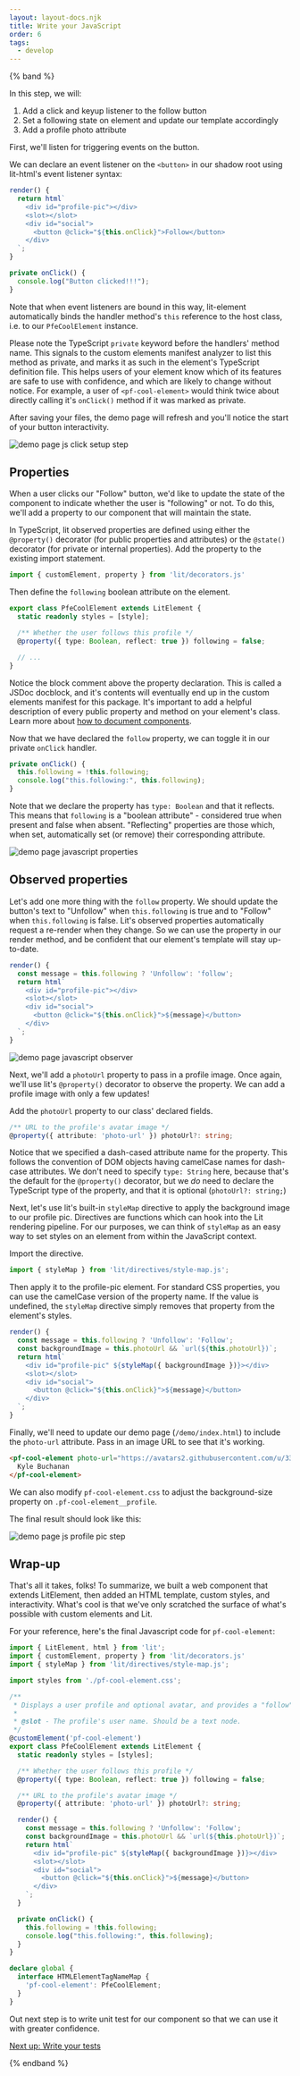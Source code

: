 ```yaml
---
layout: layout-docs.njk
title: Write your JavaScript
order: 6
tags:
  - develop
---
```


<style>
  img {
    max-width: 100%;
  }
</style>

{% band %}

In this step, we will:

1.  Add a click and keyup listener to the follow button
2.  Set a following state on element and update our template accordingly
3.  Add a profile photo attribute

First, we'll listen for triggering events on the button.

We can declare an event listener on the `<button>` in our shadow root using lit-html's event listener syntax:

```ts
render() {
  return html`
    <div id="profile-pic"></div>
    <slot></slot>
    <div id="social">
      <button @click="${this.onClick}">Follow</button>
    </div>
  `;
}

private onClick() {
  console.log("Button clicked!!!");
}
```

Note that when event listeners are bound in this way,
lit-element automatically binds the handler method's `this` reference to the host class,
i.e. to our `PfeCoolElement` instance.

Please note the TypeScript `private` keyword before the handlers' method name.
This signals to the custom elements manifest analyzer to list this method as private,
and marks it as such in the element's TypeScript definition file.
This helps users of your element know which of its features are safe to use with confidence,
and which are likely to change without notice. For example, a user of `<pf-cool-element>` would think twice about directly calling it's
`onClick()` method if it was marked as private.

After saving your files, the demo page will refresh and you'll notice the start of your button interactivity.

![demo page js click setup step](/images/develop/develop-javascript-click.png)

## Properties

When a user clicks our "Follow" button, we'd like to update the state of the component to indicate whether the user is "following" or not.
To do this, we'll add a property to our component that will maintain the state.

In TypeScript, lit observed properties are defined using either the `@property()` decorator (for public properties and attributes)
or the `@state()` decorator (for private or internal properties). Add the property to the existing import statement.

```ts
import { customElement, property } from 'lit/decorators.js'
```

Then define the `following` boolean attribute on the element.

```ts
export class PfeCoolElement extends LitElement {
  static readonly styles = [style];

  /** Whether the user follows this profile */
  @property({ type: Boolean, reflect: true }) following = false;

  // ...
}
```

Notice the block comment above the property declaration. This is called a JSDoc docblock,
and it's contents will eventually end up in the custom elements manifest for this package.
It's important to add a helpful description of every public property and method on your element's class.
Learn more about [how to document components](https://custom-elements-manifest.open-wc.org/analyzer/getting-started/#documenting-your-components).

Now that we have declared the `follow` property, we can toggle it in our private `onClick` handler.

```ts
private onClick() {
  this.following = !this.following;
  console.log("this.following:", this.following);
}
```

Note that we declare the property has `type: Boolean` and that it reflects.
This means that `following` is a "boolean attribute" - considered true when present and false when absent.
"Reflecting" properties are those which, when set, automatically set (or remove) their corresponding attribute.

![demo page javascript properties](/images/develop/develop-javascript-properties.png)

## Observed properties

Let's add one more thing with the `follow` property.
We should update the button's text to "Unfollow" when `this.following` is true and to "Follow" when `this.following` is false.
Lit's observed properties automatically request a re-render when they change. So we can use the property in our render method,
and be confident that our element's template will stay up-to-date.

```ts
render() {
  const message = this.following ? 'Unfollow': 'follow';
  return html`
    <div id="profile-pic"></div>
    <slot></slot>
    <div id="social">
      <button @click="${this.onClick}">${message}</button>
    </div>
  `;
}
```

![demo page javascript observer](/images/develop/develop-javascript-observer.png)

Next, we'll add a `photoUrl` property to pass in a profile image.
Once again, we'll use lit's `@property()` decorator to observe the property.
We can add a profile image with only a few updates!

Add the `photoUrl` property to our class' declared fields.

```ts
/** URL to the profile's avatar image */
@property({ attribute: 'photo-url' }) photoUrl?: string;
```

Notice that we specified a dash-cased attribute name for the property.
This follows the convention of DOM objects having camelCase names for dash-case attributes.
We don't need to specify `type: String` here, because that's the default for the `@property()` decorator,
but we _do_ need to declare the TypeScript type of the property, and that it is optional (`photoUrl?: string;`)

Next, let's use lit's built-in `styleMap` directive to apply the background image to our profile pic.
Directives are functions which can hook into the Lit rendering pipeline. For our purposes, we can think of `styleMap`
as an easy way to set styles on an element from within the JavaScript context.

Import the directive.
```ts
import { styleMap } from 'lit/directives/style-map.js';
```

Then apply it to the profile-pic element. For standard CSS properties, you can use the camelCase version of the property name.
If the value is undefined, the `styleMap` directive simply removes that property from the element's styles.

```ts
render() {
  const message = this.following ? 'Unfollow': 'Follow';
  const backgroundImage = this.photoUrl && `url(${this.photoUrl})`;
  return html`
    <div id="profile-pic" ${styleMap({ backgroundImage })}></div>
    <slot></slot>
    <div id="social">
      <button @click="${this.onClick}">${message}</button>
    </div>
  `;
}
```

Finally, we'll need to update our demo page (`/demo/index.html`) to include the `photo-url` attribute. Pass in an image URL to see that it's working.

```html
<pf-cool-element photo-url="https://avatars2.githubusercontent.com/u/330256?s=400&u=de56919e816dc9f821469c2f86174f29141a896e&v=4">
  Kyle Buchanan
</pf-cool-element>
```

We can also modify `pf-cool-element.css` to adjust the background-size property 
on `.pf-cool-element__profile`.

The final result should look like this:

![demo page js profile pic step](/images/develop/develop-javascript-photo.png)

## Wrap-up

That's all it takes, folks!
To summarize, we built a web component that extends LitElement, then added an HTML template, custom styles, and interactivity.
What's cool is that we've only scratched the surface of what's possible with custom elements and Lit.

For your reference, here's the final Javascript code for `pf-cool-element`:

```ts
import { LitElement, html } from 'lit';
import { customElement, property } from 'lit/decorators.js'
import { styleMap } from 'lit/directives/style-map.js';

import styles from './pf-cool-element.css';

/**
 * Displays a user profile and optional avatar, and provides a "follow"/"unfollow" toggle.
 *
 * @slot - The profile's user name. Should be a text node.
 */
@customElement('pf-cool-element')
export class PfeCoolElement extends LitElement {
  static readonly styles = [styles];

  /** Whether the user follows this profile */
  @property({ type: Boolean, reflect: true }) following = false;

  /** URL to the profile's avatar image */
  @property({ attribute: 'photo-url' }) photoUrl?: string;

  render() {
    const message = this.following ? 'Unfollow': 'Follow';
    const backgroundImage = this.photoUrl && `url(${this.photoUrl})`;
    return html`
      <div id="profile-pic" ${styleMap({ backgroundImage })}></div>
      <slot></slot>
      <div id="social">
        <button @click="${this.onClick}">${message}</button>
      </div>
    `;
  }

  private onClick() {
    this.following = !this.following;
    console.log("this.following:", this.following);
  }
}

declare global {
  interface HTMLElementTagNameMap {
    'pf-cool-element': PfeCoolElement;
  }
}
```

Out next step is to write unit test for our component so that we can use it with greater confidence.

<a class="cta" href="../testing">Next up: Write your tests</a>

{% endband %}